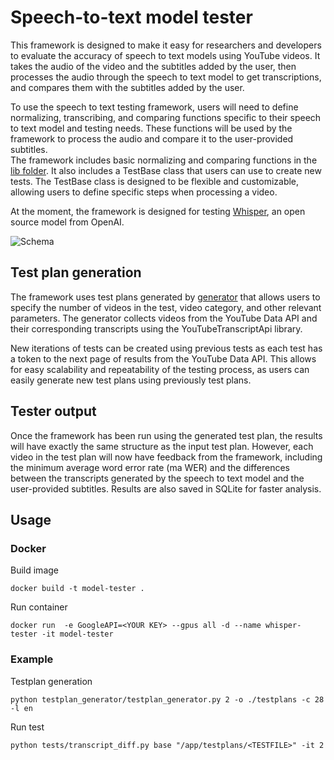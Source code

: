 # Speech-to-text model tester

This framework is designed to make it easy for researchers and developers to evaluate the accuracy of speech to
text models using YouTube videos. It takes the audio of the video and the subtitles added by the user, then processes
the audio through the speech to text model to get transcriptions, and compares them with the subtitles added by the
user.

To use the speech to text testing framework, users will need to define normalizing, transcribing, and comparing
functions specific to their speech to text model and testing needs. These functions will be used by the framework to
process the audio and compare it to the user-provided subtitles. \
The framework includes basic normalizing and comparing
functions in the [lib folder](https://github.com/Kowalski1024/speech-to-text-tester/tree/master/lib). It also includes a
TestBase class that users can use to create new tests. The TestBase
class is designed to be flexible and customizable, allowing users to define specific steps when processing a video.

At the moment, the framework is designed for testing [Whisper](https://github.com/openai/whisper), an open source model
from OpenAI.

![Schema](https://github.com/Kowalski1024/speech-to-text-tester/tree/master/schema.png)

## Test plan generation

The framework uses test plans generated
by [generator](https://github.com/Kowalski1024/speech-to-text-tester/blob/master/testplan_generator/generator.py) that
allows users to
specify the number of videos in the test, video category, and other relevant parameters. The generator collects videos
from the YouTube Data API and their corresponding transcripts using the YouTubeTranscriptApi library.

New iterations of tests can be created using previous tests as each test has a token to the next page of results from
the YouTube Data API. This allows for easy scalability and repeatability of the testing process, as users can easily
generate new test plans using previously test plans.

## Tester output

Once the framework has been run using the generated test plan, the results will have exactly the same structure as the
input test plan. However, each video in the test plan will now have
feedback from the framework, including the minimum average word error rate (ma WER) and the differences between the
transcripts generated by the speech to text model and the user-provided subtitles. Results are also saved in SQLite for
faster analysis.

## Usage

### Docker

Build image

```shell
docker build -t model-tester .
```

Run container

```shell
docker run  -e GoogleAPI=<YOUR KEY> --gpus all -d --name whisper-tester -it model-tester
```

### Example

Testplan generation

```shell
python testplan_generator/testplan_generator.py 2 -o ./testplans -c 28 -l en
```

Run test

```shell
python tests/transcript_diff.py base "/app/testplans/<TESTFILE>" -it 2
```

